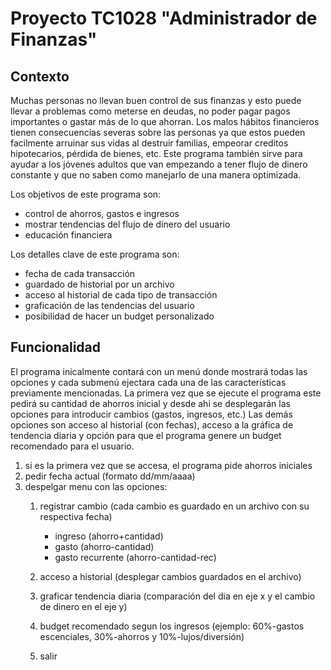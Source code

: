 # Proyecto TC1028 "Administrador de Finanzas"
## Contexto
Muchas personas no llevan buen control de sus finanzas y esto puede llevar a problemas como meterse en deudas, no poder pagar pagos importantes o gastar más de lo que ahorran. Los malos hábitos financieros tienen consecuencias severas sobre las personas ya que estos pueden facilmente arruinar sus vidas al destruir familias, empeorar creditos hipotecarios, pérdida de bienes, etc. Este programa también sirve para ayudar a los jóvenes adultos que van empezando a tener flujo de dinero constante y que no saben como manejarlo de una manera optimizada.

Los objetivos de este programa son:
  - control de ahorros, gastos e ingresos
  - mostrar tendencias del flujo de dinero del usuario
  - educación financiera

Los detalles clave de este programa son:
  - fecha de cada transacción
  - guardado de historial por un archivo
  - acceso al historial de cada tipo de transacción
  - graficación de las tendencias del usuario
  - posibilidad de hacer un budget personalizado

## Funcionalidad
El programa inicalmente contará con un menú donde mostrará todas las opciones y cada submenú ejectara cada una de las características previamente mencionadas. La primera vez que se ejecute el programa este pedirá su cantidad de ahorros inicial y desde ahi se desplegarán las opciones para introducir cambios (gastos, ingresos, etc.) Las demás opciones son acceso al historial (con fechas), acceso a la gráfica de tendencia diaria y opción para que el programa genere un budget recomendado para el usuario.

1) si es la primera vez que se accesa, el programa pide ahorros iniciales
2) pedir fecha actual (formato dd/mm/aaaa)
3) despelgar menu con las opciones:
    1. registrar cambio (cada cambio es guardado en un archivo con su respectiva fecha)
        - ingreso (ahorro+cantidad) 
        - gasto (ahorro-cantidad)
        - gasto recurrente (ahorro-cantidad-rec)
        
    2. acceso a historial (desplegar cambios guardados en el archivo)
    3. graficar tendencia diaria (comparación del dia en eje x y el cambio de dinero en el eje y)
    4. budget recomendado segun los ingresos (ejemplo: 60%-gastos escenciales, 30%-ahorros y 10%-lujos/diversión)
    5. salir
